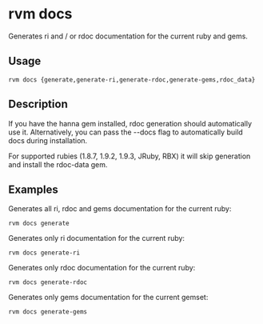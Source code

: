 
# rvm docs

Generates ri and / or rdoc documentation for the current ruby and gems.


## Usage

    rvm docs {generate,generate-ri,generate-rdoc,generate-gems,rdoc_data}


## Description

If you have the hanna gem installed, rdoc generation should automatically use it.
Alternatively, you can pass the --docs flag to automatically build docs during installation.

For supported rubies (1.8.7, 1.9.2, 1.9.3, JRuby, RBX)
it will skip generation and install the rdoc-data gem.


## Examples

Generates all ri, rdoc and gems documentation for the current ruby:

    rvm docs generate


Generates only ri documentation for the current ruby:

    rvm docs generate-ri


Generates only rdoc documentation for the current ruby:

    rvm docs generate-rdoc

Generates only gems documentation for the current gemset:

    rvm docs generate-gems
